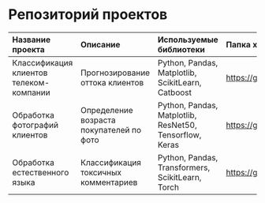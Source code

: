 # Репозиторий проектов 



| Название проекта | Описание | Используемые библиотеки | Папка хранения |
| :---------------------- | :---------------------- | :---------------------- | :---------------------- |
| Классификация клиентов телеком-компании | Прогнозирование оттока клиентов  | Python, Pandas, Matplotlib, ScikitLearn, Catboost | https://github.com/Realnemezida/Projects/tree/main/Clients%20exodus%20classification%20in%20telecom |
| Обработка фотографий клиентов | Определение возраста покупателей по фото  | Python, Pandas, Matplotlib, ResNet50, Tensorflow, Keras | https://github.com/Realnemezida/Projects/tree/main/Age%20recognition |
| Обработка естественного языка | Классификация токсичных комментариев  | Python, Pandas, Transformers, ScikitLearn, Torch | https://github.com/Realnemezida/Projects/tree/main/Toxic%20comments%20recognition |

 
 
